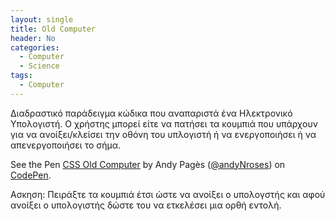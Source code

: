 ```yaml
---
layout: single
title: Old Computer
header: No
categories:
  - Computer
  - Science
tags:
  - Computer
---
```


Διαδραστικό παράδειγμα κώδικα που αναπαριστά ένα Ηλεκτρονικό Υπολογιστή. Ο χρήστης μπορεί είτε να πατήσει τα κουμπιά που υπάρχουν για να ανοίξει/κλείσει την οθόνη του υπλογιστή ή να ενεργοποιήσει ή να απενεργοποιήσει το σήμα.

<p data-height="350" data-theme-id="17517" data-slug-hash="mEzzAq" data-default-tab="result" data-user="Andy Pagès" class='codepen'>See the Pen <a href='https://codepen.io/andyNroses/pen/mEzzAq'>CSS Old Computer</a> by Andy Pagès (<a href='https://codepen.io/andyNroses/'>@andyNroses</a>) on <a href='http://codepen.io'>CodePen</a>.</p>
<script async src="//assets.codepen.io/assets/embed/ei.js"></script>

Ασκηση: Πειράξτε τα κουμπιά έτσι ώστε να ανοίξει ο υπολογστής και αφού ανοίξει ο υπολογιστής δώστε του να ετκελέσει μια ορθή εντολή. 
